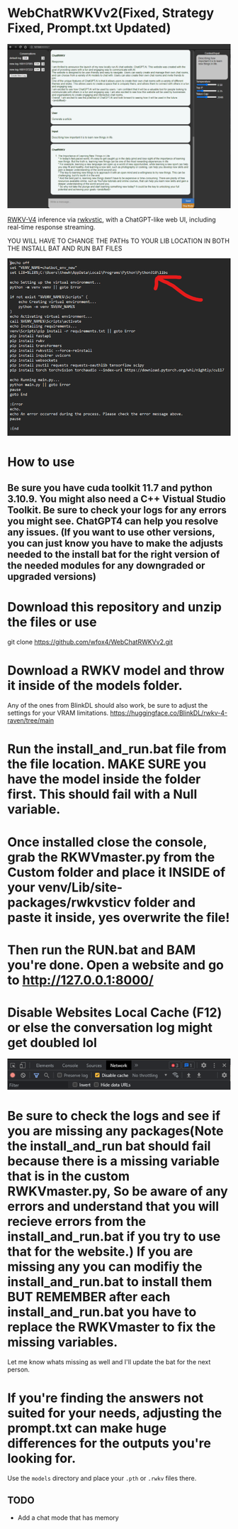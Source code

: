 # WebChatRWKVv2(Fixed, Strategy Fixed, Prompt.txt Updated)

![screenshot](https://github.com/wfox4/WebChatRWKVv2/blob/main/.github/images/screenshot7.png)

[RWKV-V4](https://github.com/BlinkDL/RWKV-LM) inference via
[rwkvstic](https://github.com/harrisonvanderbyl/rwkvstic), with a ChatGPT-like
web UI, including real-time response streaming.

YOU WILL HAVE TO CHANGE THE PATHs TO YOUR LIB LOCATION IN BOTH THE INSTALL BAT AND RUN BAT FILES

![screenshot](https://github.com/wfox4/WebChatRWKVv2/blob/main/.github/images/Screenshot3.png)

# How to use

## Be sure you have cuda toolkit 11.7 and python 3.10.9. You might also need a C++ Vistual Studio Toolkit. Be sure to check your logs for any errors you might see. ChatGPT4 can help you resolve any issues. (If you want to use other versions, you can just know you have to make the adjusts needed to the install bat for the right version of the needed modules for any downgraded or upgraded versions)

# Download this repository and unzip the files or use
git clone https://github.com/wfox4/WebChatRWKVv2.git

# Download a RWKV model and throw it inside of the models folder. 

Any of the ones from BlinkDL should also work, be sure to adjust the settings for your VRAM limitations.
https://huggingface.co/BlinkDL/rwkv-4-raven/tree/main


# Run the install_and_run.bat file from the file location. MAKE SURE you have the model inside the folder first. This should fail with a Null variable.

# Once installed close the console, grab the RKWVmaster.py from the Custom folder and place it INSIDE of your venv/Lib/site-packages/rwkvsticv folder and paste it inside, yes overwrite the file!

# Then run the RUN.bat and BAM you're done. Open a website and go to http://127.0.0.1:8000/

# Disable Websites Local Cache (F12) or else the conversation log might get doubled lol

![screenshot](https://github.com/wfox4/WebChatRWKVv2/blob/main/.github/images/DisableLocalCacheSoTheLogWorks.png)

# Be sure to check the logs and see if you are missing any packages(Note the install_and_run bat should fail because there is a missing variable that is in the custom RWKVmaster.py, So be aware of any errors and understand that you will recieve errors from the install_and_run.bat if you try to use that for the website.) If you are missing any you can modifiy the install_and_run.bat to install them BUT REMEMBER after each install_and_run.bat you have to replace the RWKVmaster to fix the missing variables.
Let me know whats missing as well and I'll update the bat for the next person.

# If you're finding the answers not suited for your needs, adjusting the prompt.txt can make huge differences for the outputs you're looking for.

Use the `models` directory and place your `.pth` or `.rwkv` files there.



## TODO

- Add a chat mode that has memory
